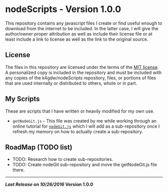 # nodeScripts - Version 1.0.0

This repository contains any javascript files I create or find
useful enough to download from the internet to be included. In the
latter case, I will give the author/owner proper attribution as well as
include their license file or at least include a link to license as
well as the link to the original source.

## License

The files in this repository are licensed under the terms of the
[MIT license][1]. A personalized copy is included in the repository
and must be included with any copies of the k4gdw/nodeScripts
repository, files, or portions of files that are used internally or
distributed to others, whole or in part.

## My Scripts

These are scripts that I have written or heavily modified for my own
use.

* `getNodeGit.js` - This file was created by me while working through
  an online tutorial for [`nodeGit.js`][1] which I will add as a sub-repository once I refresh my memory on how to actually
  create a sub-repository.

## RoadMap (TODO list)

* TODO: Research how to create sub-repositories.
* TODO: Create nodeGit sub-repository and move the getNodeGit.js file
  there.

-----------------------------------------------------------------------
***Last Release on 10/26/2016* Version 1.0.0**

[1]: https://opensource.org/licenses/MIT "Information on the license (MIT) from The Open Source Initiative (OSI)" 
[2]: http://www.nodegit.org/ "Offical NodeGit web site."